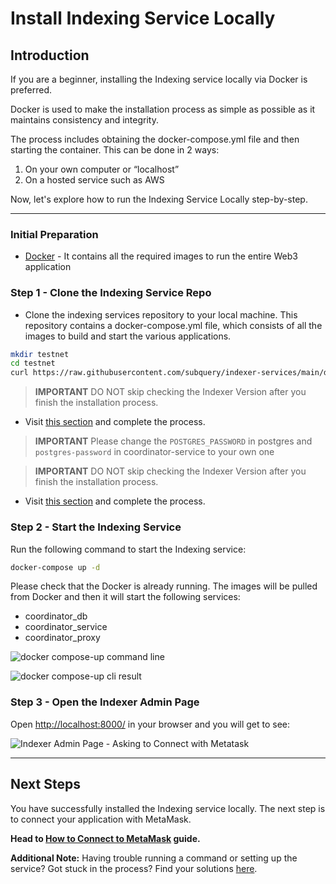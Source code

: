 # Install Indexing Service Locally

## Introduction

If you are a beginner, installing the Indexing service locally via Docker is preferred.

Docker is used to make the installation process as simple as possible as it maintains consistency and integrity.

The process includes obtaining the docker-compose.yml file and then starting the container. This can be done in 2 ways:

1. On your own computer or “localhost”
2. On a hosted service such as AWS

Now, let's explore how to run the Indexing Service Locally step-by-step.

---

### Initial Preparation

- [Docker](https://docs.docker.com/get-docker/) - It contains all the required images to run the entire Web3 application

### Step 1 - Clone the Indexing Service Repo

- Clone the indexing services repository to your local machine. This repository contains a docker-compose.yml file, which consists of all the images to build and start the various applications.

```bash
mkdir testnet
cd testnet
curl https://raw.githubusercontent.com/subquery/indexer-services/main/docker-compose.yml -o docker-compose.yml
```

> **IMPORTANT**
> DO NOT skip checking the Indexer Version after you finish the installation process.

- Visit [this section](../indexers/become-an-indexer.html#_2-1-check-indexer-version) and complete the process.

> **IMPORTANT**
> Please change the `POSTGRES_PASSWORD` in postgres and `postgres-password` in coordinator-service to your own one

> **IMPORTANT**
> DO NOT skip checking the Indexer Version after you finish the installation process.

- Visit [this section](../indexers/become-an-indexer.html#check-indexer-version) and complete the process.

### Step 2 - Start the Indexing Service

Run the following command to start the Indexing service:

```bash
docker-compose up -d
```

Please check that the Docker is already running. The images will be pulled from Docker and then it will start the following services:

- coordinator_db
- coordinator_service
- coordinator_proxy

![docker compose-up command line](/assets/img/docker_compose_up_commandline_installlocally.png)

![docker compose-up cli result](/assets/img/commandline_result_installlocally.png)

### Step 3 - Open the Indexer Admin Page

Open [http://localhost:8000/](http://localhost:8000/) in your browser and you will get to see:

![Indexer Admin Page - Asking to Connect with Metatask](/assets/img/admin_page_installlocally.png)

---

## Next Steps

You have successfully installed the Indexing service locally. The next step is to connect your application with MetaMask.

**Head to [How to Connect to MetaMask](../metamask/connect-metamask.md) guide.**

**Additional Note:**
Having trouble running a command or setting up the service? Got stuck in the process? Find your solutions [here](../indexers/troubleshooting-indexers.md).
